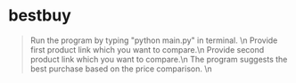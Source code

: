 # bestbuy
> Run the program by typing "python main.py" in terminal. \n
> Provide first product link which you want to compare.\n
> Provide second product link which you want to compare.\n
> The program suggests the best purchase based on the price comparison. \n
